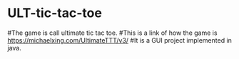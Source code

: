 # ULT-tic-tac-toe

#The game is call ultimate tic tac toe.
#This is a link of how the game is https://michaelxing.com/UltimateTTT/v3/
#It is a GUI project implemented in java.
